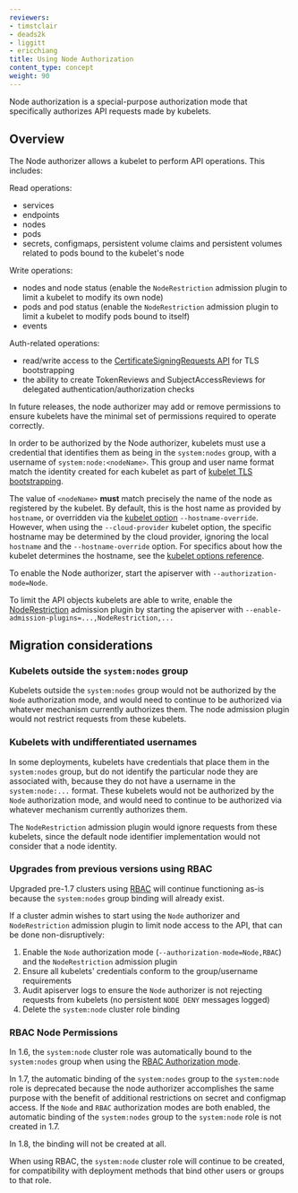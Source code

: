 ```yaml
---
reviewers:
- timstclair
- deads2k
- liggitt
- ericchiang
title: Using Node Authorization
content_type: concept
weight: 90
---
```


<!-- overview -->
Node authorization is a special-purpose authorization mode that specifically authorizes API requests made by kubelets.


<!-- body -->
## Overview

The Node authorizer allows a kubelet to perform API operations. This includes:

Read operations:

* services
* endpoints
* nodes
* pods
* secrets, configmaps, persistent volume claims and persistent volumes related to pods bound to the kubelet's node

Write operations:

* nodes and node status (enable the `NodeRestriction` admission plugin to limit a kubelet to modify its own node)
* pods and pod status (enable the `NodeRestriction` admission plugin to limit a kubelet to modify pods bound to itself)
* events

Auth-related operations:

* read/write access to the [CertificateSigningRequests API](/docs/reference/access-authn-authz/certificate-signing-requests/) for TLS bootstrapping
* the ability to create TokenReviews and SubjectAccessReviews for delegated authentication/authorization checks

In future releases, the node authorizer may add or remove permissions to ensure kubelets
have the minimal set of permissions required to operate correctly.

In order to be authorized by the Node authorizer, kubelets must use a credential that identifies them as 
being in the `system:nodes` group, with a username of `system:node:<nodeName>`.
This group and user name format match the identity created for each kubelet as part of 
[kubelet TLS bootstrapping](/docs/reference/access-authn-authz/kubelet-tls-bootstrapping/).

The value of `<nodeName>` **must** match precisely the name of the node as registered by the kubelet. By default, this is the host name as provided by `hostname`, or overridden via the [kubelet option](/docs/reference/command-line-tools-reference/kubelet/) `--hostname-override`. However, when using the `--cloud-provider` kubelet option, the specific hostname may be determined by the cloud provider, ignoring the local `hostname` and the `--hostname-override` option. 
For specifics about how the kubelet determines the hostname, see the [kubelet options reference](/docs/reference/command-line-tools-reference/kubelet/).

To enable the Node authorizer, start the apiserver with `--authorization-mode=Node`.

To limit the API objects kubelets are able to write, enable the [NodeRestriction](/docs/reference/access-authn-authz/admission-controllers#noderestriction) admission plugin by starting the apiserver with `--enable-admission-plugins=...,NodeRestriction,...`

## Migration considerations

### Kubelets outside the `system:nodes` group

Kubelets outside the `system:nodes` group would not be authorized by the `Node` authorization mode,
and would need to continue to be authorized via whatever mechanism currently authorizes them.
The node admission plugin would not restrict requests from these kubelets.

### Kubelets with undifferentiated usernames

In some deployments, kubelets have credentials that place them in the `system:nodes` group,
but do not identify the particular node they are associated with,
because they do not have a username in the `system:node:...` format.
These kubelets would not be authorized by the `Node` authorization mode,
and would need to continue to be authorized via whatever mechanism currently authorizes them.

The `NodeRestriction` admission plugin would ignore requests from these kubelets,
since the default node identifier implementation would not consider that a node identity.

### Upgrades from previous versions using RBAC

Upgraded pre-1.7 clusters using [RBAC](/docs/reference/access-authn-authz/rbac/) will continue functioning as-is because the `system:nodes` group binding will already exist.

If a cluster admin wishes to start using the `Node` authorizer and `NodeRestriction` admission plugin
to limit node access to the API, that can be done non-disruptively:

1. Enable the `Node` authorization mode (`--authorization-mode=Node,RBAC`) and the `NodeRestriction` admission plugin
2. Ensure all kubelets' credentials conform to the group/username requirements
3. Audit apiserver logs to ensure the `Node` authorizer is not rejecting requests from kubelets (no persistent `NODE DENY` messages logged)
4. Delete the `system:node` cluster role binding

### RBAC Node Permissions

In 1.6, the `system:node` cluster role was automatically bound to the `system:nodes` group when using the [RBAC Authorization mode](/docs/reference/access-authn-authz/rbac/).

In 1.7, the automatic binding of the `system:nodes` group to the `system:node` role is deprecated
because the node authorizer accomplishes the same purpose with the benefit of additional restrictions
on secret and configmap access. If the `Node` and `RBAC` authorization modes are both enabled,
the automatic binding of the `system:nodes` group to the `system:node` role is not created in 1.7.

In 1.8, the binding will not be created at all.

When using RBAC, the `system:node` cluster role will continue to be created,
for compatibility with deployment methods that bind other users or groups to that role.

